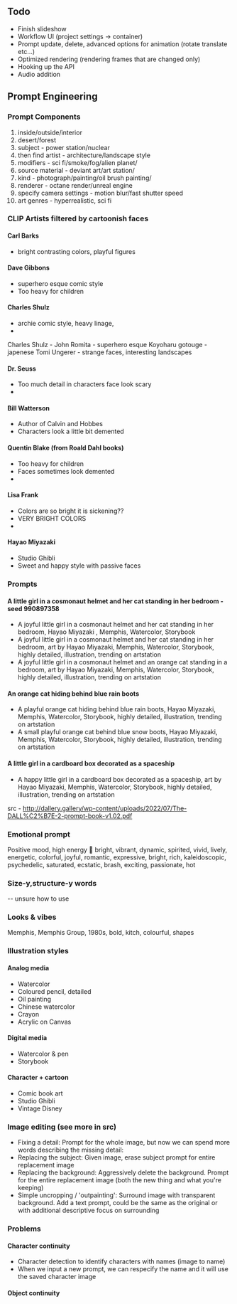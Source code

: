 ## Todo
 - Finish slideshow 
 - Workflow UI (project settings -> container)
 - Prompt update, delete, advanced options for animation (rotate translate etc...)
 - Optimized rendering (rendering frames that are changed only)
 - Hooking up the API
 - Audio addition

## Prompt Engineering
### Prompt Components
1. inside/outside/interior
2. desert/forest
3. subject - power station/nuclear 
4. then find artist - architecture/landscape style
5. modifiers - sci fi/smoke/fog/alien planet/
6. source material - deviant art/art station/
7. kind - photograph/painting/oil brush painting/
8. renderer - octane render/unreal engine
9. specify camera settings - motion blur/fast shutter speed
10. art genres - hyperrealistic, sci fi



### CLIP Artists filtered by cartoonish faces
#### Carl Barks
 - bright contrasting colors, playful figures


#### Dave Gibbons 
 - superhero esque comic style
 - Too heavy for children

#### Charles Shulz
 - archie comic style, heavy linage, 
 - 
Charles Shulz - 
John Romita - superhero esque
Koyoharu gotouge - japenese
Tomi Ungerer - strange faces, interesting landscapes 

#### Dr. Seuss
 - Too much detail in characters face look scary
 - 
#### Bill Watterson
 - Author of Calvin and Hobbes
 - Characters look a little bit demented
 
#### Quentin Blake (from Roald Dahl books)
 - Too heavy for children
 - Faces sometimes look demented
 - 
#### Lisa Frank 
 - Colors are so bright it is sickening??
 - VERY BRIGHT COLORS
 - 
#### Hayao Miyazaki 
 - Studio Ghibli
 - Sweet and happy style with passive faces


### Prompts
#### A little girl in a cosmonaut helmet and her cat standing in her bedroom - seed 990897358
 - A joyful little girl in a cosmonaut helmet and her cat standing in her bedroom, Hayao Miyazaki , Memphis, Watercolor, Storybook
 - A joyful little girl in a cosmonaut helmet and her cat standing in her bedroom, art by Hayao Miyazaki, Memphis, Watercolor, Storybook, highly detailed, illustration, trending on artstation
 - A joyful little girl in a cosmonaut helmet and an orange cat standing in a bedroom, art by Hayao Miyazaki, Memphis, Watercolor, Storybook, highly detailed, illustration, trending on artstation
#### An orange cat hiding behind blue rain boots 
- A playful orange cat hiding behind blue rain boots, Hayao Miyazaki, Memphis, Watercolor, Storybook, highly detailed, illustration, trending on artstation
- A small playful orange cat behind blue snow boots, Hayao Miyazaki, Memphis, Watercolor, Storybook, highly detailed, illustration, trending on artstation
#### A little girl in a cardboard box decorated as a spaceship
 - A happy little girl in a cardboard box decorated as a spaceship, art by Hayao Miyazaki, Memphis, Watercolor, Storybook, highly detailed, illustration, trending on artstation



src - http://dallery.gallery/wp-content/uploads/2022/07/The-DALL%C2%B7E-2-prompt-book-v1.02.pdf
### Emotional prompt
Positive mood, high energy 🤪
bright, vibrant, dynamic, spirited,
vivid, lively, energetic, colorful,
joyful, romantic, expressive,
bright, rich, kaleidoscopic,
psychedelic, saturated, ecstatic,
brash, exciting, passionate, hot

### Size-y,structure-y words
-- unsure how to use

### Looks & vibes
Memphis, Memphis Group, 1980s,
bold, kitch, colourful, shapes

### Illustration styles 
#### Analog media
 - Watercolor
 - Coloured pencil, detailed
 - Oil painting 
 - Chinese watercolor
 - Crayon
 - Acrylic on Canvas 

#### Digital media
 - Watercolor & pen
 - Storybook

#### Character + cartoon
 - Comic book art
 - Studio Ghibli
 - Vintage Disney

### Image editing (see more in src)
 - Fixing a detail: Prompt for the whole image, but now we can spend more words describing the missing detail:
 - Replacing the subject: Given image, erase subject prompt for entire replacement image
 - Replacing the background: Aggressively delete the background. Prompt for the entire replacement image (both the new thing and what you're keeping)
 - Simple uncropping / 'outpainting': Surround image with transparent background. Add a text prompt, could be the same as the original or with additional descriptive focus on surrounding


### Problems
#### Character continuity
 - Character detection to identify characters with names (image to name)
 - When we input a new prompt, we can respecify the name and it will use the saved character image

#### Object continuity

